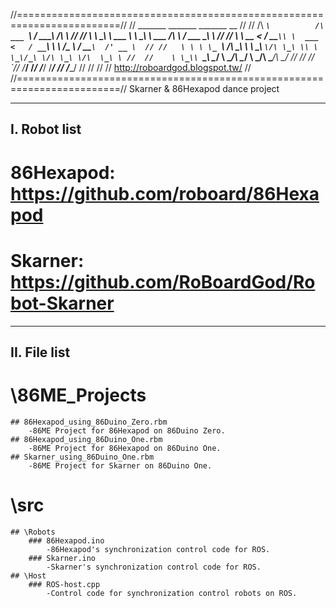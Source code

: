 //========================================================================//
//  _______             _______              _______               __     //
// /\  ____`\          /\  ___ `\           /  _____\             /\ \    //
// \ \ \___\ \     ___ \ \ \__\  \    ___  /\ \ ____/_    ___     \_\ \   //
//  \ \  __  <    / __`\\ \  ___ <   / __`\\ \ \  /\_ \  / __`\  /' __ \  //
//   \ \ \ \_ `\ /\ \_\ \\ \ \__\ `\/\ \_\ \\ \ \_\/_\ \/\ \_\ \/\  \_\ \ // 
//    \ \_\\ `\_\\ \____/ \ \______/\ \____/ \ \_______/\ \____/\ \_____/ // 
//     \/_/ `\/_/ \/___/   \/_____/  \/___/   \/______/  \/___/  \/____/  //
//                                                                        //
//                                       http://roboardgod.blogspot.tw/   //
//========================================================================//
Skarner & 86Hexapod dance project



-------------
I. Robot list
-------------
# 86Hexapod: https://github.com/roboard/86Hexapod
# Skarner: https://github.com/RoBoardGod/Robot-Skarner



-------------
II. File list
-------------
# \86ME_Projects
	## 86Hexapod_using_86Duino_Zero.rbm
		-86ME Project for 86Hexapod on 86Duino Zero.
	## 86Hexapod_using_86Duino_One.rbm
		-86ME Project for 86Hexapod on 86Duino One.
	## Skarner_using_86Duino_One.rbm
		-86ME Project for Skarner on 86Duino One.
# \src
	## \Robots
		### 86Hexapod.ino
			-86Hexapod's synchronization control code for ROS.
		### Skarner.ino
			-Skarner's synchronization control code for ROS.
	## \Host
		### ROS-host.cpp
			-Control code for synchronization control robots on ROS.
		

